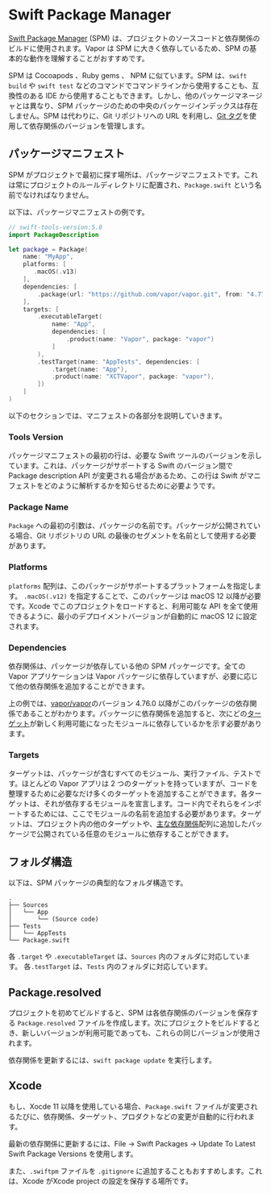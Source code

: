 # Swift Package Manager

[Swift Package Manager](https://swift.org/package-manager/) (SPM) は、プロジェクトのソースコードと依存関係のビルドに使用されます。Vapor は SPM に大きく依存しているため、SPM の基本的な動作を理解することがおすすめです。

SPM は Cocoapods 、Ruby gems 、 NPM に似ています。SPM は、`swift build` や `swift test` などのコマンドでコマンドラインから使用することも、互換性のある IDE から使用することもできます。しかし、他のパッケージマネージャとは異なり、SPM パッケージのための中央のパッケージインデックスは存在しません。SPM は代わりに、Git リポジトリへの URL を利用し、[Git タグ](https://git-scm.com/book/en/v2/Git-Basics-Tagging)を使用して依存関係のバージョンを管理します。

## パッケージマニフェスト

SPM がプロジェクトで最初に探す場所は、パッケージマニフェストです。これは常にプロジェクトのルールディレクトリに配置され、`Package.swift` という名前でなければなりません。

以下は、パッケージマニフェストの例です。

```swift
// swift-tools-version:5.8
import PackageDescription

let package = Package(
    name: "MyApp",
    platforms: [
       .macOS(.v13)
    ],
    dependencies: [
        .package(url: "https://github.com/vapor/vapor.git", from: "4.77.1"),
    ],
    targets: [
        .executableTarget(
            name: "App",
            dependencies: [
                .product(name: "Vapor", package: "vapor")
            ]
        ),
        .testTarget(name: "AppTests", dependencies: [
            .target(name: "App"),
            .product(name: "XCTVapor", package: "vapor"),
        ])
    ]
)
```

以下のセクションでは、マニフェストの各部分を説明していきます。

### Tools Version

パッケージマニフェストの最初の行は、必要な Swift ツールのバージョンを示しています。これは、パッケージがサポートする Swift のバージョン間で Package description API が変更される場合があるため、この行は Swift がマニフェストをどのように解析するかを知らせるために必要ようです。

### Package Name

`Package` への最初の引数は、パッケージの名前です。パッケージが公開されている場合、Git リポジトリの URL の最後のセグメントを名前として使用する必要があります。

### Platforms

`platforms` 配列は、このパッケージがサポートするプラットフォームを指定します。
`.macOS(.v12)` を指定することで、このパッケージは macOS 12 以降が必要です。Xcode でこのプロジェクトをロードすると、利用可能な API を全て使用できるように、最小のデプロイメントバージョンが自動的に macOS 12 に設定されます。

### Dependencies

依存関係は、パッケージが依存している他の SPM パッケージです。全ての Vapor アプリケーションは Vapor パッケージに依存していますが、必要に応じて他の依存関係を追加することができます。

上の例では、[vapor/vapor](https://github.com/vapor/vapor)のバージョン 4.76.0 以降がこのパッケージの依存関係であることがわかります。パッケージに依存関係を追加すると、次にどの[ターゲット](#targets)が新しく利用可能になったモジュールに依存しているかを示す必要があります。


### Targets

ターゲットは、パッケージが含むすべてのモジュール、実行ファイル、テストです。ほとんどの Vapor アプリは 2 つのターゲットを持っていますが、コードを整理するために必要なだけ多くのターゲットを追加することができます。各ターゲットは、それが依存するモジュールを宣言します。コード内でそれらをインポートするためには、ここでモジュールの名前を追加する必要があります。ターゲットは、プロジェクト内の他のターゲットや、[主な依存関係](#dependencies)配列に追加したパッケージで公開されている任意のモジュールに依存することができます。

## フォルダ構造

以下は、SPM パッケージの典型的なフォルダ構造です。

```
.
├── Sources
│   └── App
│       └── (Source code)
├── Tests
│   └── AppTests
└── Package.swift
```

各 `.target` や `.executableTarget` は、`Sources` 内のフォルダに対応しています。
各`.testTarget` は、`Tests` 内のフォルダに対応しています。

## Package.resolved

プロジェクトを初めてビルドすると、SPM は各依存関係のバージョンを保存する `Package.resolved` ファイルを作成します。次にプロジェクトをビルドするとき、新しいバージョンが利用可能であっても、これらの同じバージョンが使用されます。

依存関係を更新するには、`swift package update` を実行します。

## Xcode

もし、Xocde 11 以降を使用している場合、`Package.swift` ファイルが変更されるたびに、依存関係、ターゲット、プロダクトなどの変更が自動的に行われます。

最新の依存関係に更新するには、File &rarr; Swift Packages &rarr; Update To Latest Swift Package Versions を使用します。

また、`.swiftpm` ファイルを `.gitignore` に追加することもおすすめします。これは、Xcode がXcode project の設定を保存する場所です。
